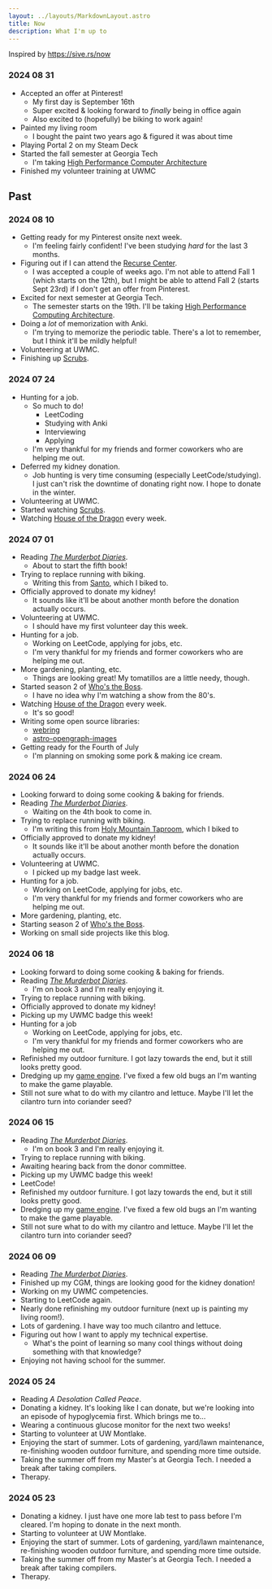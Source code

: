 ```yaml
---
layout: ../layouts/MarkdownLayout.astro
title: Now
description: What I'm up to
---
```


Inspired by <https://sive.rs/now>

### 2024 08 31

- Accepted an offer at Pinterest!
  - My first day is September 16th
  - Super excited & looking forward to _finally_ being in office again
  - Also excited to (hopefully) be biking to work again!
- Painted my living room
  - I bought the paint two years ago & figured it was about time
- Playing Portal 2 on my Steam Deck
- Started the fall semester at Georgia Tech
  - I'm taking [High Performance Computer Architecture](https://omscs.gatech.edu/cs-6290-high-performance-computer-architecture)
- Finished my volunteer training at UWMC

## Past

### 2024 08 10

- Getting ready for my Pinterest onsite next week.
  - I'm feeling fairly confident! I've been studying _hard_ for the last 3 months.
- Figuring out if I can attend the [Recurse Center](https://www.recurse.com/).
  - I was accepted a couple of weeks ago. I'm not able to attend Fall 1 (which starts on the 12th), but I might be able to attend Fall 2 (starts Sept 23rd) if I don't get an offer from Pinterest.
- Excited for next semester at Georgia Tech.
  - The semester starts on the 19th. I'll be taking [High Performance Computing Architecture](https://omscs.gatech.edu/cs-6290-high-performance-computer-architecture).
- Doing a _lot_ of memorization with Anki.
  - I'm trying to memorize the periodic table. There's a lot to remember, but I think it'll be mildly helpful!
- Volunteering at UWMC.
- Finishing up [Scrubs](<https://en.wikipedia.org/wiki/Scrubs_(TV_series)>).

### 2024 07 24

- Hunting for a job.
  - So much to do!
    - LeetCoding
    - Studying with Anki
    - Interviewing
    - Applying
  - I'm very thankful for my friends and former coworkers who are helping me out.
- Deferred my kidney donation.
  - Job hunting is very time consuming (especially LeetCode/studying). I just can't risk the downtime of donating right now. I hope to donate in the winter.
- Volunteering at UWMC.
- Started watching [Scrubs](<https://en.wikipedia.org/wiki/Scrubs_(TV_series)>).
- Watching [House of the Dragon](https://en.wikipedia.org/wiki/House_of_the_Dragon) every week.

### 2024 07 01

- Reading _[The Murderbot Diaries](https://en.wikipedia.org/wiki/The_Murderbot_Diaries)_.
  - About to start the fifth book!
- Trying to replace running with biking.
  - Writing this from [Santo](https://maps.app.goo.gl/LWngWqLPh6jEbxCe8), which I biked to.
- Officially approved to donate my kidney!
  - It sounds like it'll be about another month before the donation actually occurs.
- Volunteering at UWMC.
  - I should have my first volunteer day this week.
- Hunting for a job.
  - Working on LeetCode, applying for jobs, etc.
  - I'm very thankful for my friends and former coworkers who are helping me out.
- More gardening, planting, etc.
  - Things are looking great! My tomatillos are a little needy, though.
- Started season 2 of [Who's the Boss](https://en.wikipedia.org/wiki/Who%27s_the_Boss%3F).
  - I have no idea why I'm watching a show from the 80's.
- Watching [House of the Dragon](https://en.wikipedia.org/wiki/House_of_the_Dragon) every week.
  - It's so good!
- Writing some open source libraries:
  - [webring](https://github.com/shepherdjerred/webring)
  - [astro-opengraph-images](https://github.com/shepherdjerred/astro-opengraph-images)
- Getting ready for the Fourth of July
  - I'm planning on smoking some pork & making ice cream.

### 2024 06 24

- Looking forward to doing some cooking & baking for friends.
- Reading _[The Murderbot Diaries](https://en.wikipedia.org/wiki/The_Murderbot_Diaries)_.
  - Waiting on the 4th book to come in.
- Trying to replace running with biking.
  - I'm writing this from [Holy Mountain Taproom](https://maps.app.goo.gl/mDssmTL6TXGLhjbG9), which I biked to
- Officially approved to donate my kidney!
  - It sounds like it'll be about another month before the donation actually occurs.
- Volunteering at UWMC.
  - I picked up my badge last week.
- Hunting for a job.
  - Working on LeetCode, applying for jobs, etc.
  - I'm very thankful for my friends and former coworkers who are helping me out.
- More gardening, planting, etc.
- Starting season 2 of [Who's the Boss](https://en.wikipedia.org/wiki/Who%27s_the_Boss%3F).
- Working on small side projects like this blog.

### 2024 06 18

- Looking forward to doing some cooking & baking for friends.
- Reading _[The Murderbot Diaries](https://en.wikipedia.org/wiki/The_Murderbot_Diaries)_.
  - I'm on book 3 and I'm really enjoying it.
- Trying to replace running with biking.
- Officially approved to donate my kidney!
- Picking up my UWMC badge this week!
- Hunting for a job
  - Working on LeetCode, applying for jobs, etc.
  - I'm very thankful for my friends and former coworkers who are helping me out.
- Refinished my outdoor furniture. I got lazy towards the end, but it still looks pretty good.
- Dredging up my [game engine](https://github.com/shepherdjerred/castle-casters). I've fixed a few old bugs an I'm wanting to make the game playable.
- Still not sure what to do with my cilantro and lettuce. Maybe I'll let the cilantro turn into coriander seed?

### 2024 06 15

- Reading _[The Murderbot Diaries](https://en.wikipedia.org/wiki/The_Murderbot_Diaries)_.
  - I'm on book 3 and I'm really enjoying it.
- Trying to replace running with biking.
- Awaiting hearing back from the donor committee.
- Picking up my UWMC badge this week!
- LeetCode!
- Refinished my outdoor furniture. I got lazy towards the end, but it still looks pretty good.
- Dredging up my [game engine](https://github.com/shepherdjerred/castle-casters). I've fixed a few old bugs an I'm wanting to make the game playable.
- Still not sure what to do with my cilantro and lettuce. Maybe I'll let the cilantro turn into coriander seed?

### 2024 06 09

- Reading _[The Murderbot Diaries](https://en.wikipedia.org/wiki/The_Murderbot_Diaries)_.
- Finished up my CGM, things are looking good for the kidney donation!
- Working on my UWMC competencies.
- Starting to LeetCode again.
- Nearly done refinishing my outdoor furniture (next up is painting my living room!).
- Lots of gardening. I have way too much cilantro and lettuce.
- Figuring out how I want to apply my technical expertise.
  - What's the point of learning so many cool things without doing something with that knowledge?
- Enjoying not having school for the summer.

### 2024 05 24

- Reading _A Desolation Called Peace_.
- Donating a kidney. It's looking like I can donate, but we're looking into an episode of hypoglycemia first.
  Which brings me to...
- Wearing a continuous glucose monitor for the next two weeks!
- Starting to volunteer at UW Montlake.
- Enjoying the start of summer. Lots of gardening, yard/lawn maintenance, re-finishing wooden outdoor furniture, and
  spending more time outside.
- Taking the summer off from my Master's at Georgia Tech. I needed a break after taking compilers.
- Therapy.

### 2024 05 23

- Donating a kidney. I just have one more lab test to pass before I'm cleared. I'm hoping to donate in the next month.
- Starting to volunteer at UW Montlake.
- Enjoying the start of summer. Lots of gardening, yard/lawn maintenance, re-finishing wooden outdoor furniture, and
  spending more time outside.
- Taking the summer off from my Master's at Georgia Tech. I needed a break after taking compilers.
- Therapy.
